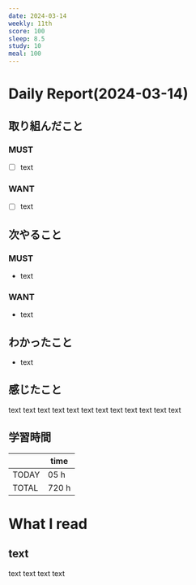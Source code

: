 ```yaml
---
date: 2024-03-14
weekly: 11th
score: 100
sleep: 8.5
study: 10
meal: 100
---
```

# Daily Report(2024-03-14)
## 取り組んだこと
### MUST
- [ ] text
### WANT
- [ ] text
## 次やること
### MUST
- text
### WANT
- text
## わかったこと
- text
## 感じたこと
text text text text text text text text text text text text
## 学習時間
|       | time  | 
| ----- | ----- |
| TODAY | 05 h   |
| TOTAL | 720 h |
# What I read
## text 
text text text text